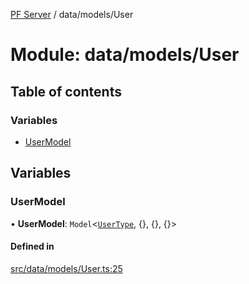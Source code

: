 [PF Server](../README.md) / data/models/User

# Module: data/models/User

## Table of contents

### Variables

- [UserModel](data_models_User.md#usermodel)

## Variables

### UserModel

• **UserModel**: `Model`<[`UserType`](data_models_types.md#usertype), {}, {}, {}\>

#### Defined in

[src/data/models/User.ts:25](https://bitbucket.org/bravebits/pfserver/src/83cf3bb/src/data/models/User.ts#lines-25)
